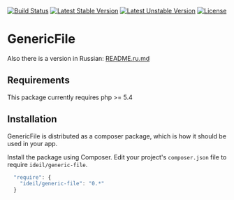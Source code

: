 [![Build Status](https://travis-ci.org/ideil/generic-file.svg)](https://travis-ci.org/ideil/generic-file) [![Latest Stable Version](https://poser.pugx.org/ideil/generic-file/version)](https://packagist.org/packages/ideil/generic-file) [![Latest Unstable Version](https://poser.pugx.org/ideil/generic-file/v/unstable)](https://packagist.org/packages/ideil/generic-file) [![License](https://poser.pugx.org/ideil/generic-file/license)](https://packagist.org/packages/ideil/generic-file)

GenericFile
==================

Also there is a version in Russian: [README.ru.md](README.ru.md)

## Requirements
This package currently requires php >= 5.4

## Installation
GenericFile is distributed as a composer package, which is how it should be used in your app.

Install the package using Composer. Edit your project's `composer.json` file to require `ideil/generic-file`.

```js
  "require": {
    "ideil/generic-file": "0.*"
  }
```
